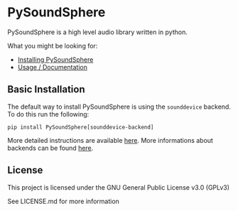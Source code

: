 # PySoundSphere

PySoundSphere is a high level audio library written in python.

What you might be looking for:
- [Installing PySoundSphere](https://nmstr.github.io/PySoundSphere/)
- [Usage / Documentation](https://nmstr.github.io/PySoundSphere/usage/)

## Basic Installation

The default way to install PySoundSphere is using the `sounddevice` backend. To do this run the following:
```
pip install PySoundSphere[sounddevice-backend]
```
More detailed instructions are available [here](https://nmstr.github.io/PySoundSphere/). More informations about backends can be found [here](https://nmstr.github.io/PySoundSphere/backends/general/#what-are-playback-backends).

## License

This project is licensed under the GNU General Public License v3.0 (GPLv3)

See LICENSE.md for more information
